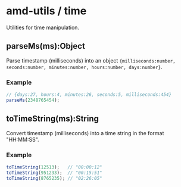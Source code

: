 # amd-utils / time #

Utilities for time manipulation.


## parseMs(ms):Object

Parse timestamp (milliseconds) into an object `{milliseconds:number,
seconds:number, minutes:number, hours:number, days:number}`.

### Example

```js
// {days:27, hours:4, minutes:26, seconds:5, milliseconds:454}
parseMs(2348765454);
```



## toTimeString(ms):String

Convert timestamp (milliseconds) into a time string in the format "HH:MM:SS".

### Example

```js
toTimeString(12513);   // "00:00:12"
toTimeString(951233);  // "00:15:51"
toTimeString(8765235); // "02:26:05"
```
